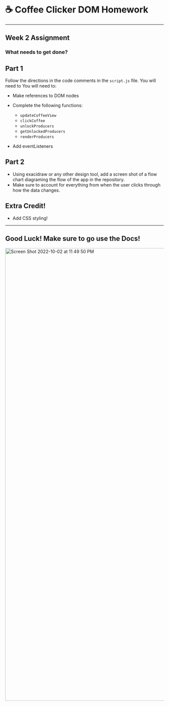 # :coffee: Coffee Clicker DOM Homework

<hr/>

## Week 2 Assignment



### What needs to get done? 

## Part 1

Follow the directions in the code comments in the ```script.js``` file. You will need to You will need to:

- Make references to DOM nodes

- Complete the following functions:
  - ```updateCoffeeView```
  - ```clickCoffee```
  - ```unlockProducers```
  - ```getUnlockedProducers```
  - ```renderProducers```
  
 - Add eventListeners
 
 ## Part 2
 
 - Using exacidraw or any other design tool, add a screen shot of a flow chart diagraming the flow of the app in the repository. 
 - Make sure to account for everything from when the user clicks through how the data changes.
 
 ## Extra Credit!
 
 - Add CSS styling!
 
 <hr/>
 
 ## Good Luck! Make sure to go use the Docs!
<img width="1440" alt="Screen Shot 2022-10-02 at 11 49 50 PM" src="https://user-images.githubusercontent.com/113564694/193516814-84ea5d42-e16e-4a15-9369-a629ae19b06e.png">
